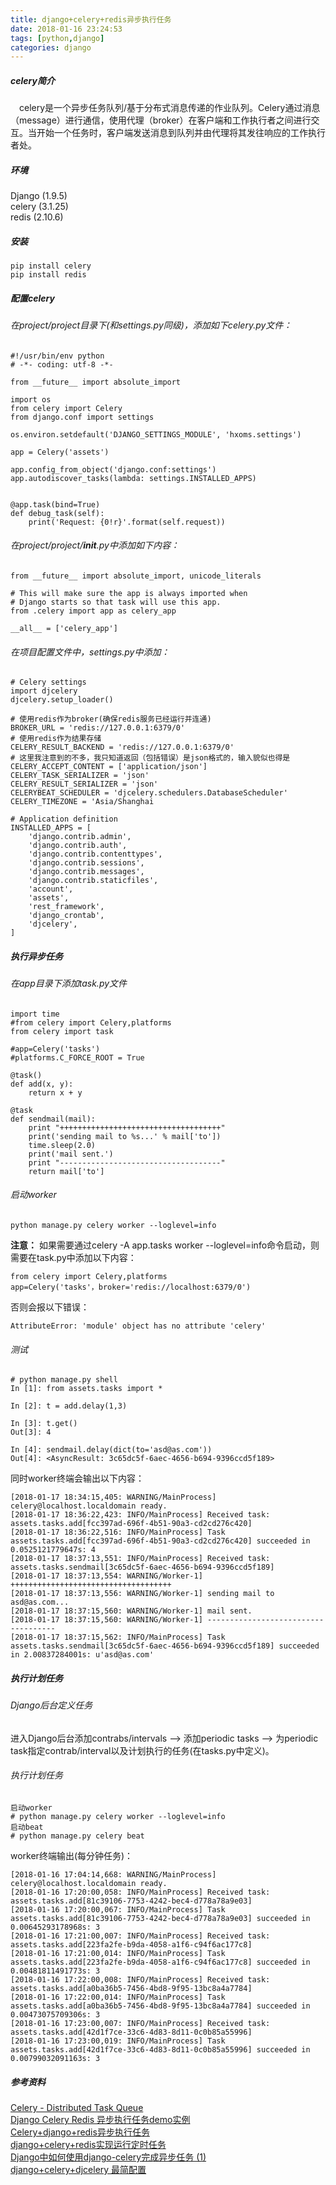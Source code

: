 ```yaml
---
title: django+celery+redis异步执行任务  
date: 2018-01-16 23:24:53  
tags: [python,django]  
categories: django
---
```

##### celery简介  
&ensp;&ensp;celery是一个异步任务队列/基于分布式消息传递的作业队列。Celery通过消息（message）进行通信，使用代理（broker）在客户端和工作执行者之间进行交互。当开始一个任务时，客户端发送消息到队列并由代理将其发往响应的工作执行者处。  
<!-- more -->
##### 环境
Django (1.9.5)  
celery (3.1.25)  
redis (2.10.6)  
##### 安装
```
pip install celery
pip install redis
```
##### 配置celery
###### 在project/project目录下(和settings.py同级)，添加如下celery.py文件：
```
#!/usr/bin/env python 
# -*- coding: utf-8 -*-

from __future__ import absolute_import

import os
from celery import Celery
from django.conf import settings

os.environ.setdefault('DJANGO_SETTINGS_MODULE', 'hxoms.settings')

app = Celery('assets')

app.config_from_object('django.conf:settings')
app.autodiscover_tasks(lambda: settings.INSTALLED_APPS)


@app.task(bind=True)
def debug_task(self):
    print('Request: {0!r}'.format(self.request))
```
###### 在project/project/__init__.py中添加如下内容：
```
from __future__ import absolute_import, unicode_literals

# This will make sure the app is always imported when
# Django starts so that task will use this app.
from .celery import app as celery_app

__all__ = ['celery_app']

```
###### 在项目配置文件中，settings.py中添加：
```
# Celery settings
import djcelery
djcelery.setup_loader()

# 使用redis作为broker(确保redis服务已经运行并连通)
BROKER_URL = 'redis://127.0.0.1:6379/0'
# 使用redis作为结果存储
CELERY_RESULT_BACKEND = 'redis://127.0.0.1:6379/0'
# 这里我注意到的不多，我只知道返回（包括错误）是json格式的，输入貌似也得是
CELERY_ACCEPT_CONTENT = ['application/json']
CELERY_TASK_SERIALIZER = 'json'
CELERY_RESULT_SERIALIZER = 'json'
CELERYBEAT_SCHEDULER = 'djcelery.schedulers.DatabaseScheduler'
CELERY_TIMEZONE = 'Asia/Shanghai

# Application definition
INSTALLED_APPS = [
    'django.contrib.admin',
    'django.contrib.auth',
    'django.contrib.contenttypes',
    'django.contrib.sessions',
    'django.contrib.messages',
    'django.contrib.staticfiles',
    'account',
    'assets',
    'rest_framework',
    'django_crontab',
    'djcelery',
]
```
##### 执行异步任务
###### 在app目录下添加task.py文件
```
import time
#from celery import Celery,platforms
from celery import task

#app=Celery('tasks')
#platforms.C_FORCE_ROOT = True

@task()
def add(x, y):
    return x + y

@task
def sendmail(mail):
    print "++++++++++++++++++++++++++++++++++++"
    print('sending mail to %s...' % mail['to'])
    time.sleep(2.0)
    print('mail sent.')
    print "------------------------------------"
    return mail['to']
```
###### 启动worker
```
python manage.py celery worker --loglevel=info
```
**注意：** 如果需要通过celery -A app.tasks worker --loglevel=info命令启动，则需要在task.py中添加以下内容：
```
from celery import Celery,platforms
app=Celery('tasks'，broker='redis://localhost:6379/0')
```
否则会报以下错误：
```
AttributeError: 'module' object has no attribute 'celery'
```
###### 测试
```
# python manage.py shell
In [1]: from assets.tasks import *

In [2]: t = add.delay(1,3)

In [3]: t.get()
Out[3]: 4

In [4]: sendmail.delay(dict(to='asd@as.com'))
Out[4]: <AsyncResult: 3c65dc5f-6aec-4656-b694-9396ccd5f189>
```
同时worker终端会输出以下内容：
```
[2018-01-17 18:34:15,405: WARNING/MainProcess] celery@localhost.localdomain ready.
[2018-01-17 18:36:22,423: INFO/MainProcess] Received task: assets.tasks.add[fcc397ad-696f-4b51-90a3-cd2cd276c420]
[2018-01-17 18:36:22,516: INFO/MainProcess] Task assets.tasks.add[fcc397ad-696f-4b51-90a3-cd2cd276c420] succeeded in 0.0525121779647s: 4
[2018-01-17 18:37:13,551: INFO/MainProcess] Received task: assets.tasks.sendmail[3c65dc5f-6aec-4656-b694-9396ccd5f189]
[2018-01-17 18:37:13,554: WARNING/Worker-1] ++++++++++++++++++++++++++++++++++++
[2018-01-17 18:37:13,556: WARNING/Worker-1] sending mail to asd@as.com...
[2018-01-17 18:37:15,560: WARNING/Worker-1] mail sent.
[2018-01-17 18:37:15,560: WARNING/Worker-1] ------------------------------------
[2018-01-17 18:37:15,562: INFO/MainProcess] Task assets.tasks.sendmail[3c65dc5f-6aec-4656-b694-9396ccd5f189] succeeded in 2.00837284001s: u'asd@as.com'
```
##### 执行计划任务
###### Django后台定义任务
进入Django后台添加contrabs/intervals —> 添加periodic tasks ——> 为periodic task指定contrab/interval以及计划执行的任务(在tasks.py中定义)。  
###### 执行计划任务
```
启动worker
# python manage.py celery worker --loglevel=info
启动beat
# python manage.py celery beat
```
worker终端输出(每分钟任务)：
```
[2018-01-16 17:04:14,668: WARNING/MainProcess] celery@localhost.localdomain ready.
[2018-01-16 17:20:00,058: INFO/MainProcess] Received task: assets.tasks.add[81c39106-7753-4242-bec4-d778a78a9e03]
[2018-01-16 17:20:00,067: INFO/MainProcess] Task assets.tasks.add[81c39106-7753-4242-bec4-d778a78a9e03] succeeded in 0.00645293178968s: 3
[2018-01-16 17:21:00,007: INFO/MainProcess] Received task: assets.tasks.add[223fa2fe-b9da-4058-a1f6-c94f6ac177c8]
[2018-01-16 17:21:00,014: INFO/MainProcess] Task assets.tasks.add[223fa2fe-b9da-4058-a1f6-c94f6ac177c8] succeeded in 0.00481811491773s: 3
[2018-01-16 17:22:00,008: INFO/MainProcess] Received task: assets.tasks.add[a0ba36b5-7456-4bd8-9f95-13bc8a4a7784]
[2018-01-16 17:22:00,014: INFO/MainProcess] Task assets.tasks.add[a0ba36b5-7456-4bd8-9f95-13bc8a4a7784] succeeded in 0.00473075709306s: 3
[2018-01-16 17:23:00,007: INFO/MainProcess] Received task: assets.tasks.add[42d1f7ce-33c6-4d83-8d11-0c0b85a55996]
[2018-01-16 17:23:00,019: INFO/MainProcess] Task assets.tasks.add[42d1f7ce-33c6-4d83-8d11-0c0b85a55996] succeeded in 0.00799032091163s: 3
```
##### 参考资料
[Celery - Distributed Task Queue](http://docs.celeryproject.org/en/latest/index.html)  
[Django Celery Redis 异步执行任务demo实例](https://www.cnblogs.com/guanfuchang/p/6561034.html)  
[Celery+django+redis异步执行任务](http://blog.csdn.net/apple9005/article/details/54236212)  
[django+celery+redis实现运行定时任务](https://www.cnblogs.com/raxxar1024/p/6744501.html)  
[Django中如何使用django-celery完成异步任务 (1)](http://www.weiguda.com/blog/73/)  
[django+celery+djcelery 最简配置](http://blog.csdn.net/tmpbook/article/details/51648596)
